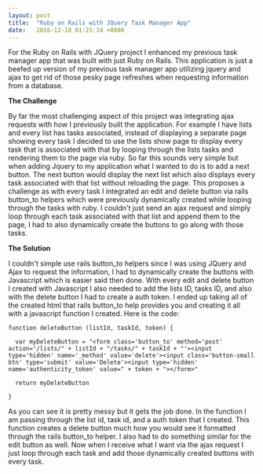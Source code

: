 ```yaml
---
layout: post
title:  "Ruby on Rails with JQuery Task Manager App"
date:   2016-12-18 01:21:14 +0000
---
```



For the Ruby on Rails with JQuery project I enhanced my previous task manager app that was built with just Ruby on Rails. This application is just a beefed up version of my previous task manager app utilizing jquery and ajax to get rid of those pesky page refreshes when requesting information from a database.

**The Challenge**

By far the most challenging aspect of this project was integrating ajax requests with how I previously built the application. For example I have lists and every list has tasks associated, instead of displaying a separate page showing every task I decided to use the lists show page to display every task that is associated with that by looping through the lists tasks and rendering them to the page via ruby. So far this sounds very simple but when adding Jquery to my application what I wanted to do is to add a next button. The next button would display the next list which also displays every task associated with that list without reloading the page. This proposes a challenge as with every task I integrated an edit and delete button via rails button_to helpers which were previously dynamically created while looping through the tasks with ruby. I couldn't just send an ajax request and simply loop through each task associated with that list and append them to the page, I had to also dynamically create the buttons to go along with those tasks.

**The Solution**

I couldn't simple use rails button_to helpers since I was using JQuery and Ajax to request the information, I had to dynamically create the buttons with Javascript which is easier said then done. With every edit and delete button I created with Javascript I also needed to add the lists ID, tasks ID, and also with the delete button I had to create a auth token. I ended up taking all of the created html that rails button_to help provides you and creating it all with a javascript function I created. Here is the code:

```
function deleteButton (listId, taskId, token) {

  var myDeleteButton = "<form class='button_to' method='post' action='/lists/" + listId + "/tasks/" + taskId + "'><input type='hidden' name='_method' value='delete'><input class='button-small btn' type='submit' value='Delete'><input type='hidden' name='authenticity_token' value=" + token + "></form>"

  return myDeleteButton

}
```

As you can see it is pretty messy but it gets the job done. In the function I am passing through the list id, task id, and a auth token that I created. This function creates a delete button much how you would see it formatted through the rails button_to helper. I also had to do something similar for the edit button as well. Now when I receive what I want via the ajax request I just loop through each task and add those dynamically created buttons with every task.

